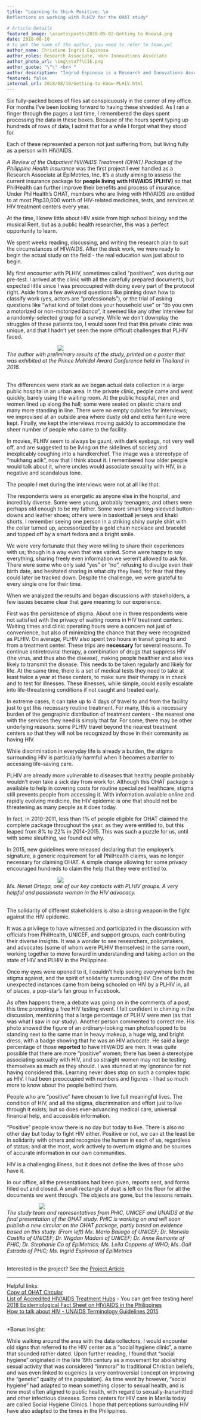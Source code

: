 ```yaml
---
title: "Learning to think Positive: \n
Reflections on working with PLHIV for the OHAT study"

# Article Details
featured_image: \assets\posts\2018-05-02-Getting to Know\4.png
date: 2018-08-10
# to get the name of the author, you need to refer to team.yml
author_name: Christine Ingrid Espinosa
author_roles: Research Associate, <br> Innovations Associate
author_photo_url: \img\staff\CIE.png
author_quote: "\"\" <br> "
author_description: "Ingrid Espinosa is a Research and Innovations Associate at EpiMetrics, Inc. Having been with EpiMetrics since 2016, she has worked on projects with various topics such as leprosy, HIV/AIDS, and hospital and DOH records. In the Innovations Unit, she continues to learn more about the different aspects of public health and design thinking, and is always on the lookout for new challenges to engage in and write about." 
featured: false
internal_url: 2018/08/10/Getting-to-Know-PLHIV.html
---
```


Six fully-packed boxes of files sat conspicuously in the corner of my office. For months I’ve been looking forward to having these shredded. As I ran a finger through the pages a last time, I remembered the days spent processing the data in these boxes. Because of the hours spent typing up hundreds of rows of data, I admit that for a while I forgot what they stood for. 

Each of these represented a person not just suffering from, but living fully as a person with HIV/AIDS. 

<i>A Review of the Outpatient HIV/AIDS Treatment (OHAT) Package of the Philippine Health Insurance</i> was the first project I ever handled as a Research Associate at EpiMetrics, Inc. It’s a study aiming to assess the current insurance package for <b>people living with HIV/AIDS (PLHIV)</b> so that PhilHealth can further improve their benefits and process of insurance. Under PhilHealth’s OHAT, members who are living with HIV/AIDS are entitled to at most Php30,000 worth of HIV-related medicines, tests, and services at HIV treatment centers every year.

At the time, I knew little about HIV aside from high school biology and the musical Rent, but as a public health researcher, this was a perfect opportunity to learn.

We spent weeks reading, discussing, and writing the research plan to suit the circumstances of HIV/AIDS. After the desk work, we were ready to begin the actual study on the field - the real education was just about to begin.

My first encounter with PLHIV, sometimes called “positives”, was during our pre-test. I arrived at the clinic with all the carefully prepared documents, but expected little since I was preoccupied with doing every part of the protocol right. Aside from a few awkward questions like pinning down how to classify work (yes, actors are “professionals”), or the trial of asking questions like “what kind of toilet does your household use” or “do you own a motorized or non-motorized <i>banca</i>”, it seemed like any other interview for a randomly-selected group for a survey. While we don’t downplay the struggles of these patients too, I would soon find that this private clinic was unique, and that I hadn’t yet seen the more difficult challenges that PLHIV faced. <br>

<img src="\assets\posts\2018-05-02-Getting to Know\1.png" 
    style="max-width: calc(50% - 20px);>;
    display: block;
    margin-left: auto;
    margin-right: auto;"/><i>The author with preliminary results of the study, printed on a poster that was exhibited at the Prince Mahidol Award Conference held in Thailand in 2016.</i><br><br>

The differences were stark as we began actual data collection in a large public hospital in an urban area. In the private clinic, people came and went quickly, barely using the waiting room. At the public hospital, men and women lined up along the hall; some were seated on plastic chairs and many more standing in line. There were no empty cubicles for interviews; we improvised at an outside area where dusty old and extra furniture were kept. Finally, we kept the interviews moving quickly to accommodate the sheer number of people who came to the facility.

In movies, PLHIV seem to always be gaunt, with dark eyebags, not very well off, and are suggested to be living on the sidelines of society and inexplicably coughing into a handkerchief. The image was a stereotype of “mukhang adik”, now that I think about it. I remembered how older people would talk about it, where uncles would associate sexuality with HIV, in a negative and scandalous tone. 

The people I met during the interviews were not at all like that.

The respondents were as energetic as anyone else in the hospital, and incredibly diverse. Some were young, probably teenagers; and others were perhaps old enough to be my father. Some wore smart long-sleeved button-downs and leather shoes; others were in basketball jerseys and khaki shorts. I remember seeing one person in a striking shiny purple shirt with the collar turned up, accessorized by a gold chain necklace and bracelet and topped off by a smart fedora and a bright smile. 

We were very fortunate that they were willing to share their experiences with us; though in a way even that was varied. Some were happy to say everything, sharing freely even information we weren’t allowed to ask for. There were some who only said “yes” or “no”, refusing to divulge even their birth date, and hesitated sharing in what city they lived, for fear that they could later be tracked down. Despite the challenge, we were grateful to every single one for their time.

When we analyzed the results and began discussions with stakeholders, a few issues became clear that gave meaning to our experience.

First was the persistence of stigma. About one in three respondents were not satisfied with the privacy of waiting rooms in HIV treatment centers. Waiting times and clinic operating hours were a concern not just of convenience, but also of minimizing the chance that they were recognized as PLHIV. On average, PLHIV also spent two hours in transit going to and from a treatment center. These trips are <b>necessary</b> for several reasons. To continue antiretroviral therapy, a combination of drugs that suppress HIV (the virus, and thus also the disease), making people healthier and also less likely to transmit the disease. This needs to be taken regularly and likely for life. At the same time, there is a set of medical tests they need to take at least twice a year at these centers, to make sure their therapy is in check and to test for illnesses. These illnesses, while simple, could easily escalate into life-threatening conditions if not caught and treated early.

In extreme cases, it can take up to 4 days of travel to and from the facility just to get this necessary routine treatment. For many, this is a necessary burden of the geographic distribution of treatment centers - the nearest one with the services they need is simply that far. For some, there may be other underlying reasons: some PLHIV travel beyond the nearest treatment centers so that they will not be recognized by those in their community as having HIV.

While discrimination in everyday life is already a burden, the stigma surrounding HIV is particularly harmful when it becomes a barrier to accessing life-saving care.

PLHIV are already more vulnerable to diseases that healthy people probably wouldn’t even take a sick day from work for. Although this OHAT package is available to help in covering costs for routine specialized healthcare, stigma still prevents people from accessing it. With information available online and rapidly evolving medicine, the HIV epidemic is one that should not be threatening as many people as it does today.

In fact, in 2010-2011, less than 1% of people eligible for OHAT claimed the complete package throughout the year, as they were entitled to, but this leaped from 8% to 22% in 2014-2015. This was such a puzzle for us, until with some sleuthing, we found out why.
 
In 2015, new guidelines were released declaring that the employer’s signature, a generic requirement for all PhilHealth claims, was no longer necessary for claiming OHAT. A simple change allowing for some privacy encouraged hundreds to claim the help that they were entitled to. 

<img src="\assets\posts\2018-05-02-Getting to Know\2.png" 
    style="max-width: calc(50% - 20px);>;
    display: block;
    margin-left: auto;
    margin-right: auto;"/><i> Ms. Nenet Ortega, one of our key contacts with PLHIV groups. A very helpful and passionate woman in the HIV advocacy.</i><br><br>

The solidarity of different stakeholders is also a strong weapon in the fight against the HIV epidemic.

It was a privilege to have witnessed and participated in the discussion with officials from PhilHealth, UNICEF, and support groups, each contributing their diverse insights. It was a wonder to see researchers, policymakers, and advocates (some of whom were PLHIV themselves) in the same room, working together to move forward in understanding and taking action on the state of HIV and PLHIV in the Philippines.

Once my eyes were opened to it, I couldn’t help seeing everywhere both the stigma against, and the spirit of solidarity surrounding HIV. One of the most unexpected instances came from being schooled on HIV by a PLHIV in, all of places, a pop-star’s fan group in Facebook. 

As often happens there, a debate was going on in the comments of a post, this time promoting a free HIV testing event. I felt confident in chiming in the discussion, mentioning that a large percentage of PLHIV were men (as that was what I saw in our study). Another person commented to correct me. His photo showed the figure of an ordinary-looking man photoshopped to be standing next to the same man in heavy makeup, a huge wig, and bright dress, with a badge showing that he was an HIV advocate. He said a large percentage of those <b>reported</b> to have HIV/AIDS are men. It was quite possible that there are more “positive” women; there has been a stereotype associating sexuality with HIV, and so straight women may not be testing themselves as much as they should. I was stunned at my ignorance for not having considered this. Learning never does stop on such a complex topic as HIV. I had been preoccupied with numbers and figures - I had so much more to know about the people behind them. 

People who are “positive” have chosen to live full meaningful lives. The condition of HIV, and all the stigma, discrimination and effort just to live through it exists; but so does ever-advancing medical care, universal financial help, and accessible information.
 
“Positive” people know there is no day but today to live. There is also no other day but today to fight HIV either. Positive or not, we can at the least be in solidarity with others and recognize the human in each of us, regardless of status; and at the most, work actively to overturn stigma and be sources of accurate information in our own communities.

HIV is a challenging illness, but it does not define the lives of those who have it.

In our office, all the presentations had been given, reports sent, and forms filled out and closed. A small rectangle of dust is left on the floor for all the documents we went through. The objects are gone, but the lessons remain.
 
<img src="\assets\posts\2018-05-02-Getting to Know\3.png" 
    style="max-width: calc(70% - 20px);>;
    display: block;
    margin-left: auto;
    margin-right: auto;"/><i>The study team and representatives from PHIC, UNICEF and UNAIDS at the final presentation of the OHAT study. PHIC is working on and will soon publish a new circular on the OHAT package, partly based on evidence based on this study. (From left) Mx. Mario Baliago of UNICEF; Dr. Mariella Castillo of UNICEF; Dr. Wigdan Madani of UNICEF; Dr. Anne Remonte of PHIC; Dr. Stephanie Co of EpiMetrics; Ms. Leila Coppens of WHO; Ms. Gail Estrada of PHIC; Ms. Ingrid Espinosa of EpiMetrics</i><br><br>

Interested in the project? See the <a href="https://epimetrics.com.ph/projects/phic-ohat" target="_blank">Project Article</a> 

***
Helpful links: <br>
[Copy of OHAT Circular](https://www.philhealth.gov.ph/circulars/2015/circ011-2015.pdf) <br>
[List of Accredited HIV/AIDS Treatment Hubs](https://www.philhealth.gov.ph/partners/providers/institutional/accredited/ohat-hubs_122016.pdf) - You can get free testing here!<br>
[2018 Epidemiological Fact Sheet on HIV/AIDS in the Philippines](https://drive.google.com/open?id=1rQvMjve_qBfrbEi8TGTiFG-Nd3Bb6nvq)<br>
[How to talk about HIV - UNAIDS Terminology Guidelines 2015](http://www.unaids.org/sites/default/files/media_asset/2015_terminology_guidelines_en.pdf)<br><br>

*Bonus insight:

While walking around the area with the data collectors, I would encounter old signs that referred to the HIV center as a “social hygiene clinic”, a name that sounded rather dated. Upon further reading, I found that “social hygiene” originated in the late 19th century as a movement for abolishing sexual activity that was considered “immoral” to traditional Christian beliefs, and was even linked to eugenics (a very controversial concept on improving the “genetic” quality of the population). As time went by however, “social hygiene” had adapted to mean something closer to sexual health, and is now most often aligned to public health, with regard to sexually-transmitted and other infectious diseases. Some centers for HIV care in Manila today are called Social Hygiene Clinics. I hope that perceptions surrounding HIV have also adapted to the times in the Philippines.

